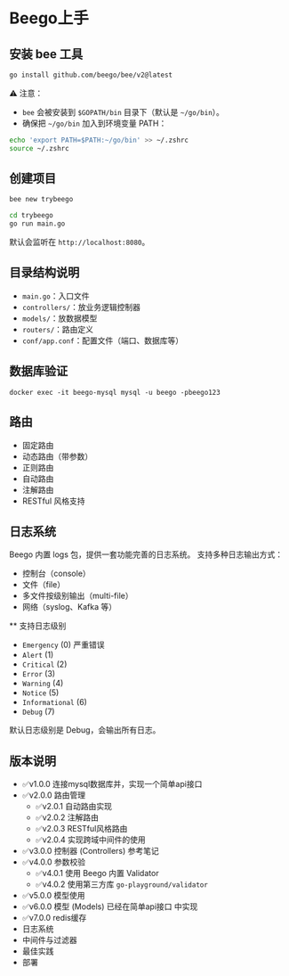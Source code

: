 # Beego上手

## 安装 bee 工具

```bash
go install github.com/beego/bee/v2@latest
```

⚠️ 注意：

- `bee` 会被安装到 `$GOPATH/bin` 目录下（默认是 `~/go/bin`）。
- 确保把 `~/go/bin` 加入到环境变量 PATH：

```bash
echo 'export PATH=$PATH:~/go/bin' >> ~/.zshrc
source ~/.zshrc
```

## 创建项目

```bash
bee new trybeego

cd trybeego
go run main.go
```

默认会监听在 `http://localhost:8080`。

## 目录结构说明

- `main.go`：入口文件
- `controllers/`：放业务逻辑控制器
- `models/`：放数据模型
- `routers/`：路由定义
- `conf/app.conf`：配置文件（端口、数据库等）

## 数据库验证
```shell
docker exec -it beego-mysql mysql -u beego -pbeego123
```

## 路由
* 固定路由
* 动态路由（带参数）
* 正则路由
* 自动路由
* 注解路由
* RESTful 风格支持

## 日志系统
Beego 内置 logs 包，提供一套功能完善的日志系统。
支持多种日志输出方式：
* 控制台（console） 
* 文件（file） 
* 多文件按级别输出（multi-file） 
* 网络（syslog、Kafka 等）


** 支持日志级别
* `Emergency` (0) 严重错误
* `Alert` (1)
* `Critical` (2)
* `Error` (3)
* `Warning` (4)
* `Notice` (5)
* `Informational` (6)
* `Debug` (7)

默认日志级别是 Debug，会输出所有日志。


## 版本说明
* ✅v1.0.0 连接mysql数据库并，实现一个简单api接口
* ✅v2.0.0 路由管理
  * ✅v2.0.1 自动路由实现
  * ✅v2.0.2 注解路由
  * ✅v2.0.3 RESTful风格路由
  * ✅v2.0.4 实现跨域中间件的使用
* ✅v3.0.0 控制器 (Controllers) 参考笔记
* ✅v4.0.0 参数校验
  * ✅v4.0.1 使用 Beego 内置 Validator
  * ✅v4.0.2 使用第三方库 `go-playground/validator`
* ✅v5.0.0 模型使用
* ✅v6.0.0 模型 (Models) 已经在简单api接口 中实现
* ✅v7.0.0 redis缓存 
* 日志系统
* 中间件与过滤器
* 最佳实践
* 部署